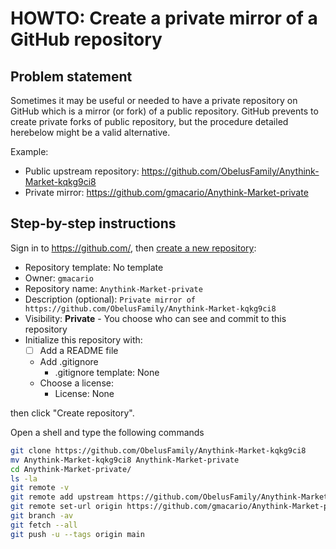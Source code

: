 # HOWTO: Create a private mirror of a GitHub repository

## Problem statement

Sometimes it may be useful or needed to have a private repository on GitHub which is a mirror (or fork) of a public repository.
GitHub prevents to create private forks of public repository, but the procedure detailed herebelow might be a valid alternative.

Example:

* Public upstream repository: <https://github.com/ObelusFamily/Anythink-Market-kqkg9ci8>
* Private mirror: <https://github.com/gmacario/Anythink-Market-private>

## Step-by-step instructions

Sign in to <https://github.com/>,
then [create a new repository](https://github.com/new):

- Repository template: No template
- Owner: `gmacario`
- Repository name: `Anythink-Market-private`
- Description (optional): `Private mirror of https://github.com/ObelusFamily/Anythink-Market-kqkg9ci8`
- Visibility: **Private** - You choose who can see and commit to this repository
- Initialize this repository with:
  - [ ] Add a README file
  - Add .gitignore
    - .gitignore template: None
  - Choose a license:
    - License: None

then click "Create repository".

Open a shell and type the following commands

```bash
git clone https://github.com/ObelusFamily/Anythink-Market-kqkg9ci8
mv Anythink-Market-kqkg9ci8 Anythink-Market-private
cd Anythink-Market-private/
ls -la
git remote -v
git remote add upstream https://github.com/ObelusFamily/Anythink-Market-kqkg9ci8
git remote set-url origin https://github.com/gmacario/Anythink-Market-private.git
git branch -av
git fetch --all
git push -u --tags origin main
```

<!-- EOF -->
